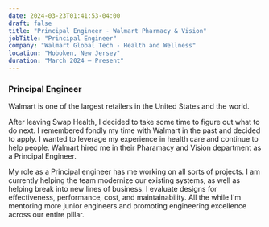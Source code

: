 ```yaml
---
date: 2024-03-23T01:41:53-04:00
draft: false
title: "Principal Engineer - Walmart Pharmacy & Vision"
jobTitle: "Principal Engineer"
company: "Walmart Global Tech - Health and Wellness"
location: "Hoboken, New Jersey"
duration: "March 2024 – Present"
---
```


### Principal Engineer

Walmart is one of the largest retailers in the United States and the world.

After leaving Swap Health, I decided to take some time to figure out what to do next.
I remembered fondly my time with Walmart in the past and decided to apply. I wanted to
leverage my experience in health care and continue to help people. Walmart hired me
in their Pharamacy and Vision department as a Principal Engineer.

My role as a Principal engineer has me working on all sorts of projects. I am currently
helping the team modernize our existing systems, as well as helping break into new lines
of business. I evaluate designs for effectiveness, performance, cost, and maintainability.
All the while I'm mentoring more junior engineers and promoting engineering excellence
across our entire pillar.
